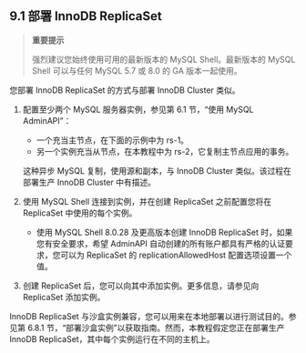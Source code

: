 ## 9.1 部署 InnoDB ReplicaSet

> **重要提示**
>
> 强烈建议您始终使用可用的最新版本的 MySQL Shell。最新版本的 MySQL Shell 可以与任何 MySQL 5.7 或 8.0 的 GA 版本一起使用。

您部署 InnoDB ReplicaSet 的方式与部署 InnoDB Cluster 类似。

1. 配置至少两个 MySQL 服务器实例，参见第 6.1 节，“使用 MySQL AdminAPI”：

   - 一个充当主节点，在下面的示例中为 rs-1。
   - 另一个实例充当从节点，在本教程中为 rs-2，它复制主节点应用的事务。

   这种异步 MySQL 复制，使用源和副本，与 InnoDB Cluster 类似。该过程在部署生产 InnoDB Cluster 中有描述。

2. 使用 MySQL Shell 连接到实例，并在创建 ReplicaSet 之前配置您将在 ReplicaSet 中使用的每个实例。
   - 使用 MySQL Shell 8.0.28 及更高版本创建 InnoDB ReplicaSet 时，如果您有安全要求，希望 AdminAPI 自动创建的所有账户都具有严格的认证要求，您可以为 ReplicaSet 的 replicationAllowedHost 配置选项设置一个值。


3. 创建 ReplicaSet 后，您可以向其中添加实例。更多信息，请参见向 ReplicaSet 添加实例。

InnoDB ReplicaSet 与沙盒实例兼容，您可以用来在本地部署以进行测试目的。参见第 6.8.1 节，“部署沙盒实例”以获取指南。然而，本教程假定您正在部署生产 InnoDB ReplicaSet，其中每个实例运行在不同的主机上。